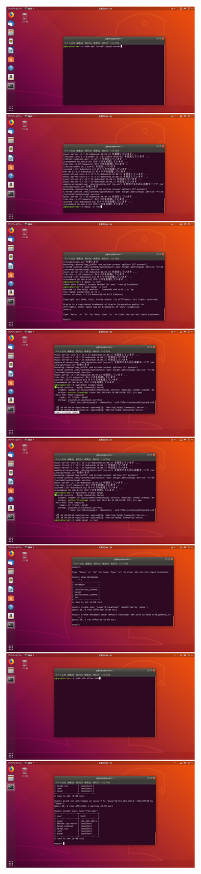 ![](https://github.com/YuhichYOC/Memo/blob/master/img/mysql/install/1.png)  
![](https://github.com/YuhichYOC/Memo/blob/master/img/mysql/install/2.png)  
![](https://github.com/YuhichYOC/Memo/blob/master/img/mysql/install/3.png)  
![](https://github.com/YuhichYOC/Memo/blob/master/img/mysql/install/4.png)  
![](https://github.com/YuhichYOC/Memo/blob/master/img/mysql/install/5.png)  
![](https://github.com/YuhichYOC/Memo/blob/master/img/mysql/install/6.png)  
![](https://github.com/YuhichYOC/Memo/blob/master/img/mysql/install/7.png)  
![](https://github.com/YuhichYOC/Memo/blob/master/img/mysql/install/8.png)  
